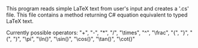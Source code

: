 This program reads simple LaTeX text from user's input and creates a '.cs' file. This file contains a method returning C# equation equivalent to typed LaTeX text.

Currently possible operators: "+", "-", "*", "/", "\times", "^",  "\frac", "{", "}", "(", ")", "\pi", "\ln()", "\sin()", "\cos()", "\tan()", "\cot()"